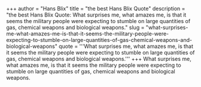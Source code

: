+++
author = "Hans Blix"
title = "the best Hans Blix Quote"
description = "the best Hans Blix Quote: What surprises me, what amazes me, is that it seems the military people were expecting to stumble on large quantities of gas, chemical weapons and biological weapons."
slug = "what-surprises-me-what-amazes-me-is-that-it-seems-the-military-people-were-expecting-to-stumble-on-large-quantities-of-gas-chemical-weapons-and-biological-weapons"
quote = '''What surprises me, what amazes me, is that it seems the military people were expecting to stumble on large quantities of gas, chemical weapons and biological weapons.'''
+++
What surprises me, what amazes me, is that it seems the military people were expecting to stumble on large quantities of gas, chemical weapons and biological weapons.
